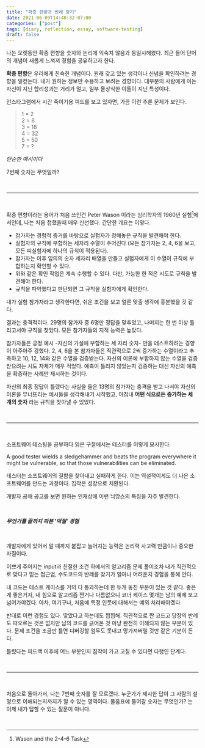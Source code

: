 ```yaml
---
title: "확증 편향과 반례 찾기"
date: 2021-06-09T14:40:32-07:00
categories: ["post"]
tags: [diary, reflection, essay, software-testing]
draft: false
---
```


나는 오랫동안 확증 편향을 숫자와 논리에 익숙치 않음과 동일시해왔다. 최근 들어 단어의 개념이 새롭게 느껴져 경험을 공유하고자 한다.

**확증 편향**은 우리에게 친숙한 개념이다. 원래 갖고 있는 생각이나 신념을 확인하려는 경향을 일컫는다. 내가 원하는 정보만 수용하고 보려는 경향이다. 대부분의 사람에게 이는 자신이 지닌 합리성과는 거리가 멀고, 일부 몰상식한 이들이 지닌 특성이다.

인스타그램에서 시간 죽이기용 피드를 보고 있자면, 가끔 이런 추론 문제가 보인다.

> 1 = 2  
> 2 = 8  
> 3 = 18  
> 4 = 32  
> 5 = 50  
> 7 = ?

_단순한 예시이다_

7번째 숫자는 무엇일까?

&nbsp;

---

&nbsp;

확증 편향이라는 용어가 처음 쓰인건 Peter Wason 이라는 심리학자의 1960년 실험[^peter]에서인데, 나는 처음 접했을때 매우 신선했다. 간단한 개요는 이렇다.

- 참가자는 경험적 증거를 바탕으로 실험자가 정해놓은 규칙을 발견해야 한다.
- 실험자의 규칙에 부합하는 세자리 수열이 주어진다 (모든 참가자는 2, 4, 6을 보고, 모든 피실험자에 하나의 규칙이 적용된다).
- 참가자는 이후 임의의 숫자 세자리 배열을 만들고 실험자에게 이 수열이 규칙에 부합하는지 확인할 수 있다.
- 위와 같은 확인 작업은 계속 수행할 수 있다. 다만, 가능한 한 적은 시도로 규칙을 발견해야 한다.
- 규칙을 파악했다고 판단되면 그 규칙을 실험자에게 확인한다.

내가 실험 참가자라고 생각한다면, 쉬운 조건을 보고 얼른 맞출 생각에 흥분했을 것 같다.

결과는 충격적이다. 29명의 참가자 중 6명만 정답을 맞추었고, 나머지는 한 번 이상 틀리고서야 규칙을 찾았다. 모든 참가자들의 지적 능력은 높았다.

참가자들은 긍정 예시 -자신의 가설에 부합하는 세 자리 숫자- 만을 테스트하려는 경향이 아주아주 강했다. 2, 4, 6을 본 참가자들은 직관적으로 2씩 증가하는 수열이라고 추측하고 10, 12, 14와 같은 수열을 검증받는다. 자신의 이론에 부합하지 않는 수열을 검증 받으려는 시도 자체가 매우 적었다. 예측이 틀리지 않았는지 검증하는 대신 자신의 예측을 확증하는 사례만 제시하는 것이다.

자신의 최종 정답이 틀렸다는 사실을 들은 13명의 참가자는 충격을 받고 나서야 자신의 이론을 무너뜨리는 예시들을 생각해내기 시작했고, 마침내 **어떤 식으로든 증가하는 세 개의 숫자** 라는 규칙을 찾아낼 수 있었다.

&nbsp;

---

&nbsp;

소프트웨어 테스팅을 공부하다 읽은 구절에서는 테스터를 이렇게 묘사한다.

A good tester wields a sledgehammer and beats the program everywhere it might be vulnerable, so that those vulnerabilities can be eliminated.

테스터는 소프트웨어의 결함을 찾아내고 실패하게 한다. 이는 역설적이게도 더 나은 소프트웨어를 만드는 과정이다. 집착은 성장으로 치환된다.

개발자 공채 공고를 보면 원하는 인재상에 이런 늬앙스의 특징을 자주 발견한다.

&nbsp;

**_무언가를 끝까지 파본 '덕질' 경험_**

&nbsp;

개발자에게 있어서 알 때까지 붙잡고 늘어지는 능력은 논리력 사고력 만큼이나 중요한 자질이다.

이쁘게 주어지는 input과 친절한 조건 하에서의 알고리즘 문제 풀이조차 내가 직관적으로 맞다고 믿는 접근법, 수도코드의 반례를 찾기가 얼마나 어려운지 경험을 통해 안다.

내 코드는 테스트 케이스를 거의 다 통과하는데 한 두개 놓친 부분이 있는 것 같다. 좋은 게 좋은거지, 내 힘으로 알고리즘 짠거나 다름없으니 코너 케이스 몇개는 남의 예제 보고 넘어가야겠다. 아차, 여기구나, 처음에 특정 인풋에 대해서는 예외 처리해야겠다.

반대로 이런 경험도 있다. 맞았다고 하는데도 찝찝해. 직관적으로 짠 코드고 당장의 반례도 떠오르는 것은 없지만 남의 코드를 긁어온 것 마냥 완전히 이해되지 않는 부분이 있다. 문제 조건을 조금만 틀면 디버깅할 엄두도 못내고 망가져버릴 것만 같은 기분이 든다.

틀렸다는 피드백 이후에 어느 부분인지 짐작이 가고 고칠 수 있다면 다행인 단계다.

&nbsp;

---

&nbsp;

처음으로 돌아가서, 나는 7번째 숫자를 잘 모르겠다. 누군가가 제시한 답이 그 사람의 설명으로 이해되는지까지가 알 수 있는 영역이다. 물음표에 들어갈 숫자는 무엇인가? 는 이제 내가 답할 수 있는 질문이 아니다.

&nbsp;

[^peter]: Wason and the 2-4-6 Task
